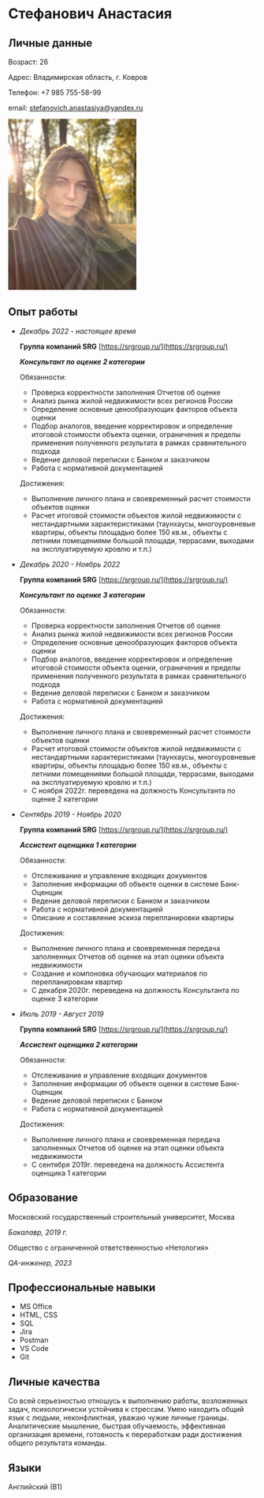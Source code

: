 #  Стефанович Анастасия

## Личные данные

Возраст: 26

Адрес: Владимирская область, г. Ковров

Телефон: +7 985 755-58-99

email: [stefanovich.anastasiya@yandex.ru](mailto:stefanovich.anastasiya@yandex.ru)

![photo](img/photo.jpg)

## Опыт работы
      
- *Декабрь 2022 - настоящее время*

    **Группа компаний SRG** [https://srgroup.ru/](https://srgroup.ru/)

    ***Консультант по оценке 2 категории***

    Обязанности:
    - Проверка корректности заполнения Отчетов об оценке
    - Анализ рынка жилой недвижимости всех регионов России
    - Определение основные ценообразующих факторов объекта оценки
    - Подбор аналогов, введение корректировок и определение итоговой стоимости объекта оценки, ограничения и пределы применения полученного результата в рамках сравнительного подхода
    - Ведение деловой переписки с Банком и заказчиком
    - Работа с нормативной документацией
    
    Достижения:
    - Выполнение личного плана и своевременный расчет стоимости объектов оценки
    - Расчет итоговой стоимости объектов жилой недвижимости с нестандартными характеристиками (таунхаусы, многоуровневые квартиры, объекты площадью более 150 кв.м., объекты с летними помещениями большой площади, террасами, выходами на эксплуатируемую кровлю и т.п.)

- *Декабрь 2020 - Ноябрь 2022*

    **Группа компаний SRG** [https://srgroup.ru/](https://srgroup.ru/)

    ***Консультант по оценке 3 категории***

    Обязанности:
    - Проверка корректности заполнения Отчетов об оценке
    - Анализ рынка жилой недвижимости всех регионов России
    - Определение основные ценообразующих факторов объекта оценки
    - Подбор аналогов, введение корректировок и определение итоговой стоимости объекта оценки, ограничения и пределы применения полученного результата в рамках сравнительного подхода
    - Ведение деловой переписки с Банком и заказчиком
    - Работа с нормативной документацией
    
    Достижения:
    - Выполнение личного плана и своевременный расчет стоимости объектов оценки
    - Расчет итоговой стоимости объектов жилой недвижимости с нестандартными характеристиками (таунхаусы, многоуровневые квартиры, объекты площадью более 150 кв.м., объекты с летними помещениями большой площади, террасами, выходами на эксплуатируемую кровлю и т.п.)
    - С ноября 2022г. переведена на должность Консультанта по оценке 2 категории

- *Сентябрь 2019 - Ноябрь 2020*

    **Группа компаний SRG** [https://srgroup.ru/](https://srgroup.ru/)

    ***Ассистент оценщика 1 категории***

    Обязанности:
    - Отслеживание и управление входящих документов
    - Заполнение информации об объекте оценки в системе Банк-Оценщик
    - Ведение деловой переписки с Банком и заказчиком
    - Работа с нормативной документацией
    - Описание и составление эскиза перепланировки квартиры
  
    Достижения:
    - Выполнение личного плана и своевременная передача заполненных Отчетов об оценке на этап оценки объекта недвижимости
    - Создание и компоновка обучающих материалов по перепланировкам квартир
    - С декабря 2020г. переведена на должность Консультанта по оценке 3 категории

- *Июль 2019 - Август 2019*

    **Группа компаний SRG** [https://srgroup.ru/](https://srgroup.ru/)

    ***Ассистент оценщика 2 категории***

    Обязанности:
    - Отслеживание и управление входящих документов
    - Заполнение информации об объекте оценки в системе Банк-Оценщик
    - Ведение деловой переписки с Банком
    - Работа с нормативной документацией
    
    Достижения:
    - Выполнение личного плана и своевременная передача заполненных Отчетов об оценке на этап оценки объекта недвижимости
    - С сентября 2019г. переведена на должность Ассистента оценщика 1 категории


## Образование

Московский государственный строительный университет, Москва

*Бакалавр, 2019 г.*

Общество с ограниченной ответственностью «Нетология»

*QA-инженер, 2023*

## Профессиональные навыки

- MS Office
- HTML, CSS
- SQL
- Jira
- Postman
- VS Code
- Git

## Личные качества

Со всей серьезностью отношусь к выполнению работы,  возложенных задач, психологически устойчива к стрессам. Умею находить общий язык с людьми, неконфликтная, уважаю чужие личные границы. Аналитические мышление, быстрая обучаемость, эффективная организация времени, готовность к переработкам ради достижения общего результата команды.

## Языки

Английский (В1)